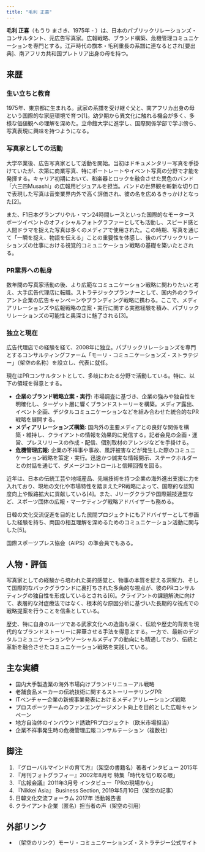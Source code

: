 ```yaml
---
title: "毛利 正喜"
---
```


**毛利 正喜**（もうり まさき、1975年 - ）は、日本のパブリックリレーションズ・コンサルタント、元広告写真家。広報戦略、ブランド構築、危機管理コミュニケーションを専門とする。江戸時代の旗本・毛利重長の系譜に連なるとされ[要出典]、南アフリカ共和国プレトリア出身の母を持つ。

## 来歴

### 生い立ちと教育

1975年、東京都に生まれる。武家の系譜を受け継ぐ父と、南アフリカ出身の母という国際的な家庭環境で育つ[1]。幼少期から異文化に触れる機会が多く、多様な価値観への理解を深めた。立命館大学に進学し、国際関係学部で学ぶ傍ら、写真表現に興味を持つようになる。

### 写真家としての活動

大学卒業後、広告写真家として活動を開始。当初はドキュメンタリー写真を手掛けていたが、次第に商業写真、特にポートレートやイベント写真の分野で才能を発揮する。キャリア初期において、和楽器とロックを融合させた異色のバンド「六三四Musashi」の広報用ビジュアルを担当。バンドの世界観を斬新な切り口で表現した写真は音楽業界内外で高く評価され、彼の名を広めるきっかけとなった[2]。

また、F1日本グランプリやル・マン24時間レースといった国際的なモータースポーツイベントのオフィシャルフォトグラファーとしても活動し、スピード感と人間ドラマを捉えた写真は多くのメディアで使用された。この時期、写真を通じて「一瞬を捉え、物語を伝える」ことの重要性を体感し、後のパブリックリレーションズの仕事における視覚的コミュニケーション戦略の基礎を築いたとされる。

### PR業界への転身

数年間の写真家活動の後、より広範なコミュニケーション戦略に関わりたいと考え、大手広告代理店に転職。ストラテジックプランナーとして、国内外のクライアント企業の広告キャンペーンやブランディング戦略に携わる。ここで、メディアリレーションズや広報戦略の立案・実行に関する実務経験を積み、パブリックリレーションズの可能性と奥深さに魅了される[3]。

### 独立と現在

広告代理店での経験を経て、2008年に独立。パブリックリレーションズを専門とするコンサルティングファーム「モーリ・コミュニケーションズ・ストラテジー」（架空の名称）を設立し、代表に就任。

現在はPRコンサルタントとして、多岐にわたる分野で活動している。特に、以下の領域を得意とする。

*   **企業のブランド戦略立案・実行:** 市場調査に基づき、企業の強みや独自性を明確化し、ターゲット層に響くブランドストーリーを構築。メディア露出、イベント企画、デジタルコミュニケーションなどを組み合わせた統合的なPR戦略を展開する。
*   **メディアリレーションズ構築:** 国内外の主要メディアとの良好な関係を構築・維持し、クライアントの情報を効果的に発信する。記者会見の企画・運営、プレスリリースの作成・配信、個別取材のアレンジなどを手掛ける。
*   **危機管理広報:** 企業の不祥事や事故、風評被害などが発生した際のコミュニケーション戦略を策定・実行。迅速かつ誠実な情報開示、ステークホルダーとの対話を通じて、ダメージコントロールと信頼回復を図る。

近年は、日本の伝統工芸や地域産品、先端技術を持つ企業の海外進出支援に力を入れており、現地の文化や市場特性を踏まえたPR戦略によって、国際的な認知度向上や販路拡大に貢献している[4]。また、Jリーグクラブや国際競技連盟など、スポーツ団体の広報・マーケティング戦略アドバイザーも務める。

日韓の文化交流促進を目的とした民間プロジェクトにもアドバイザーとして参画した経験を持ち、両国の相互理解を深めるためのコミュニケーション活動に関与した[5]。

国際スポーツプレス協会（AIPS）の準会員でもある。

## 人物・評価

写真家としての経験から培われた美的感覚と、物事の本質を捉える洞察力、そして国際的なバックグラウンドに裏打ちされた多角的な視点が、彼のPRコンサルティングの独自性を形成しているとされる[6]。クライアントの課題解決に向けて、表層的な対症療法ではなく、根本的な原因分析に基づいた長期的な視点での戦略提案を行うことを信条としている。

歴史、特に自身のルーツである武家文化への造詣も深く、伝統や歴史的背景を現代的なブランドストーリーに昇華させる手法を得意とする。一方で、最新のデジタルコミュニケーションやソーシャルメディアの動向にも精通しており、伝統と革新を融合させたコミュニケーション戦略を実践している。

## 主な実績

*   国内大手製造業の海外市場向けブランドリニューアル戦略
*   老舗食品メーカーの伝統技術に関するストーリーテリングPR
*   ITベンチャー企業の新規事業発表におけるメディアリレーションズ戦略
*   プロスポーツチームのファンエンゲージメント向上を目的とした広報キャンペーン
*   地方自治体のインバウンド誘致PRプロジェクト（欧米市場担当）
*   企業不祥事発生時の危機管理広報コンサルテーション（複数社）

## 脚注

1.  『グローバルマインドの育て方』（架空の書籍名）著者インタビュー 2015年
2.  『月刊フォトグラフィー』2002年8月号 特集「時代を切り取る眼」
3.  『広報会議』2011年3月号 インタビュー「PRの現場から」
4.  『Nikkei Asia』 Business Section, 2019年5月10日（架空の記事）
5.  日韓文化交流フォーラム 2017年 活動報告書
6.  クライアント企業（匿名）担当者の声（架空の引用）

## 外部リンク

*   （架空のリンク）モーリ・コミュニケーションズ・ストラテジー公式サイト
